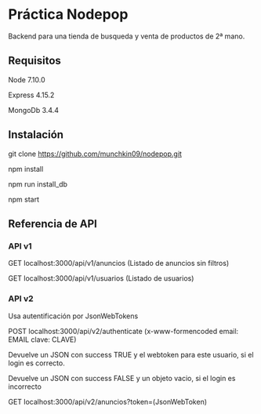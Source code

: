# Práctica Nodepop

Backend para una tienda de busqueda y venta de productos de 2ª mano.

## Requisitos

Node 7.10.0

Express 4.15.2

MongoDb 3.4.4

## Instalación

git clone https://github.com/munchkin09/nodepop.git

npm install

npm run install_db

npm start

## Referencia de API

### API v1

GET localhost:3000/api/v1/anuncios (Listado de anuncios sin filtros)

GET localhost:3000/api/v1/usuarios (Listado de usuarios)

### API v2

Usa autentificación por JsonWebTokens

POST localhost:3000/api/v2/authenticate (x-www-formencoded email: EMAIL clave: CLAVE)

Devuelve un JSON con success TRUE y el webtoken para este usuario, si el login es correcto.

Devuelve un JSON con success FALSE y un objeto vacio, si el login es incorrecto

GET localhost:3000/api/v2/anuncios?token=(JsonWebToken)

